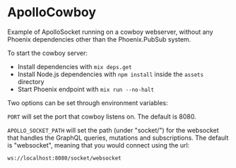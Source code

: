 # ApolloCowboy

Example of ApolloSocket running on a cowboy webserver, without any Phoenix
dependencies other than the Phoenix.PubSub system.

To start the cowboy server:

  * Install dependencies with `mix deps.get`
  * Install Node.js dependencies with `npm install` inside the `assets` directory
  * Start Phoenix endpoint with `mix run --no-halt`

Two options can be set through environment variables:

`PORT` will set the port that cowboy listens on. 
  The default is 8080.

`APOLLO_SOCKET_PATH` will set the path (under "socket/") for the websocket
  that handles the GraphQL queries, mutations and subscriptions.  The default
  is "websocket", meaning that you would connect using the url:

  `ws://localhost:8080/socket/websocket`
